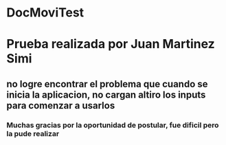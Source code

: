 # DocMoviTest
# Prueba realizada por Juan Martinez Simi
## no logre encontrar el problema que cuando se inicia la aplicacion, no cargan altiro los inputs para comenzar a usarlos
### Muchas gracias por la oportunidad de postular, fue dificil pero la pude realizar
